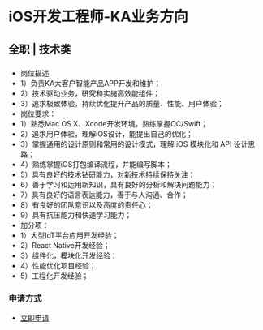 
# iOS开发工程师-KA业务方向
## 全职  |  技术类
### 

- 岗位描述
- 1）负责KA大客户智能产品APP开发和维护；
- 2）技术驱动业务，研究和实施高效能组件；
- 3）追求极致体验，持续优化提升产品的质量、性能、用户体验；
- 岗位要求：
- 1）熟悉Mac&nbsp;OS&nbsp;X、Xcode开发环境，熟练掌握OC/Swift；
- 2）追求用户体验，理解iOS设计，能提出自己的优化；
- 3）掌握通用的设计原则和常用的设计模式，理解&nbsp;iOS&nbsp;模块化和&nbsp;API&nbsp;设计思路；
- 4）熟练掌握iOS打包编译流程，并能编写脚本；
- 5）具有良好的技术钻研能力，对新技术持续保持关注；
- 6）善于学习和运用新知识，具有良好的分析和解决问题能力；
- 7）具有良好的语言表达能力，善于与人沟通、合作；
- 8）有良好的团队意识以及高度的责任心；
- 9）具有抗压能力和快速学习能力；
- 加分项：
- 1）大型IoT平台应用开发经验；
- 2）React&nbsp;Native开发经验；
- 3）组件化，模块化开发经验；
- 4）性能优化项目经验；
- 5）工程化开发经验；
### 申请方式
- <a href="mailto:hr@tuya.com?subject=求职简历-iOS开发工程师-KA业务方向-来自GitHub">立即申请</a>